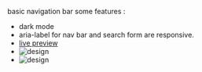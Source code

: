 basic navigation bar
some features :

- dark mode
- aria-label for nav bar and search form are responsive.
- [live preview](https://hassaneljebyly.github.io/projects/UI_Components/responsive-navbar-001/)
- ![design](https://drive.google.com/uc?id=1plmA8l3a1vLHIGRRClt_67mZ4SKa9AMQ)
- ![design](https://doc-04-3k-docs.googleusercontent.com/docs/securesc/282k31shf8ifl0oe0ptj1j68fgjpju94/oa2topv9m1k23i9sk9h3reol58vfhlil/1676037600000/14008237932315347968/14008237932315347968/1plmA8l3a1vLHIGRRClt_67mZ4SKa9AMQ?ax=AB85Z1C_kIrpBgB6yZfzRYnE7glbzflGNEipL4D8o2GO89HNoxpkOU4rSlVlXyFqINEsdhIHRJk4fzsuF5RJKT1hLY8HbQuFyiEiaguClG916Ath7BCLxRzG7iikKV1xAD2h-RIGgz9IVGR9KTQhntrM_0K0lH4PCc4t4JcrlzpxyNeI545v3F-cNHlKrvLNszivG8zTe07WRLPR0m5QamrUCWZ6YzBUIlaJq-zJSD2XArofVwPzzyonGnPxflQ-B14WYGJ_alIC4WL4T3KH5x5-q73Z0BPbM-zPST_JJ_HW7akgEDxaDj9sZxVvBVPIr6HofXBrk2WlqRMOjK1t16RdVzEBwEQqQz-ENXTFD9qpJVmAL110Ppn4OkhsSGsc2xLRUN4NNcA4oAyr0YAttQGNYf-nn6YskQTz9Kpk54hZloPVl6TG4v3ZlSa8F0n9JrHaj4qurT8y508t4uM-S0L8d-JiYF82ZQmbCoUSHiNzn0fL6TZ2famEEkZBXT89jek5TRN5jU-9HV5DOyhU9WxL0dpJ_pVsqiA3vS2U7QkIwoZTMAiRZzmP7OEghKUeai55SSypX4dU2GC9_otOqRmjJTyqDt6dCQHb_gXTklj45Ciw2RaBHWaLe6BQ7OoB-Dv_ack8TJ-lHm8ymyI8l46v80b-9FjhVtVXUUEidWsxWzPceeYp8X407x1T24fBRz7W2zJaWisz26pG0kAldyVMcpunfF2X1_51Io3NnBr9--4AykqYw_p2VUInbv5fAdUb5gFG1hXwZ6CE58q-ZMi5emBiK-EdwKWQ-XrbjUGwjorOS2FsK7vL9hzGp81pUrejaYM-V8Fk8_s_WRlylRVdlkJjpWbguczrkFmfDu0uBqdfjjPo5eF14zGlVMtn59KAZZ_AzExqpojOCuLDTm0DWyI8npT7dfx1wHo4Rks&uuid=91a0b7a1-f739-4237-8db2-603685e140f0&authuser=0)
